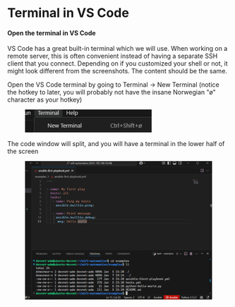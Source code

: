 # Terminal in VS Code

#### Open the terminal in VS Code

VS Code has a great built-in terminal which we will use. When working on a remote server, this is often convenient instead of having a separate SSH client that you connect. Depending on if you customized your shell or not, it might look different from the screenshots. The content should be the same.&#x20;

Open the VS Code terminal by going to Terminal -> New Terminal (notice the hotkey to later, you will probably not have the insane Norwegian "ø" character as your hotkey)

<div align="left"><figure><img src="../../.gitbook/assets/image (4) (1) (1) (1) (1) (1) (1) (1).png" alt=""><figcaption></figcaption></figure></div>

The code window will split, and you will have a terminal in the lower half of the screen

<figure><img src="../../.gitbook/assets/image (1) (1) (1) (1) (1) (1).png" alt=""><figcaption></figcaption></figure>











